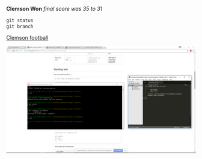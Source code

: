 **Clemson Won**
*final score was 35 to 31*

    git status
    git branch

[Clemson football](https://en.wikipedia.org/wiki/Clemson_Tigers_football)

![Screen shot](gps1.png)